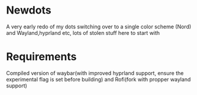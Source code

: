 # Newdots
A very early redo of my dots switching over to a single color scheme (Nord) and Wayland,hyprland etc, lots of stolen stuff here to start with 


# Requirements

Compiled version of waybar(with improved hyprland support, ensure the experimental flag is set before building) and Rofi(fork with propper wayland support)

